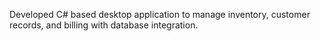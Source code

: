 Developed C# based desktop application to manage inventory, customer records, and billing with database integration.     
